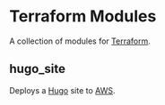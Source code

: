 # Terraform Modules

A collection of modules for [Terraform](https://www.terraform.io).

## hugo_site

Deploys a [Hugo](https://gohugo.io) site to [AWS](https://aws.amazon.com).

